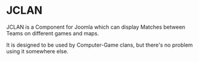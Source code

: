 JCLAN
============

JCLAN is a Component for Joomla which can display Matches between Teams on different games and maps.

It is designed to be used by Computer-Game clans, but there's no problem using it somewhere else.